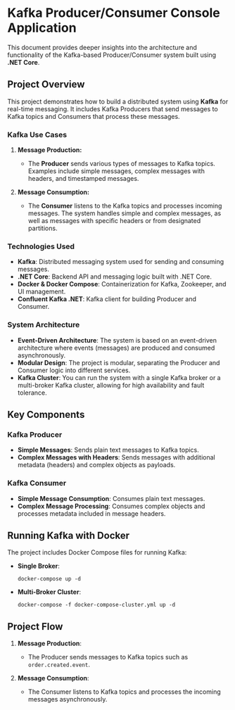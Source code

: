 # Kafka Producer/Consumer Console Application

This document provides deeper insights into the architecture and functionality of the Kafka-based Producer/Consumer system built using **.NET Core**.

## Project Overview

This project demonstrates how to build a distributed system using **Kafka** for real-time messaging. It includes Kafka Producers that send messages to Kafka topics and Consumers that process these messages.

### Kafka Use Cases

1. **Message Production:**
   - The **Producer** sends various types of messages to Kafka topics. Examples include simple messages, complex messages with headers, and timestamped messages.

2. **Message Consumption:**
   - The **Consumer** listens to the Kafka topics and processes incoming messages. The system handles simple and complex messages, as well as messages with specific headers or from designated partitions.

### Technologies Used

- **Kafka**: Distributed messaging system used for sending and consuming messages.
- **.NET Core**: Backend API and messaging logic built with .NET Core.
- **Docker & Docker Compose**: Containerization for Kafka, Zookeeper, and UI management.
- **Confluent Kafka .NET**: Kafka client for building Producer and Consumer.

### System Architecture

- **Event-Driven Architecture**: The system is based on an event-driven architecture where events (messages) are produced and consumed asynchronously.
- **Modular Design**: The project is modular, separating the Producer and Consumer logic into different services.
- **Kafka Cluster**: You can run the system with a single Kafka broker or a multi-broker Kafka cluster, allowing for high availability and fault tolerance.

## Key Components

### Kafka Producer

- **Simple Messages**: Sends plain text messages to Kafka topics.
- **Complex Messages with Headers**: Sends messages with additional metadata (headers) and complex objects as payloads.

### Kafka Consumer

- **Simple Message Consumption**: Consumes plain text messages.
- **Complex Message Processing**: Consumes complex objects and processes metadata included in message headers.

## Running Kafka with Docker

The project includes Docker Compose files for running Kafka:

- **Single Broker**:
    ```
    docker-compose up -d
    ```

- **Multi-Broker Cluster**:
    ```
    docker-compose -f docker-compose-cluster.yml up -d
    ```

## Project Flow

1. **Message Production**:
   - The Producer sends messages to Kafka topics such as `order.created.event`.
   
2. **Message Consumption**:
   - The Consumer listens to Kafka topics and processes the incoming messages asynchronously.
